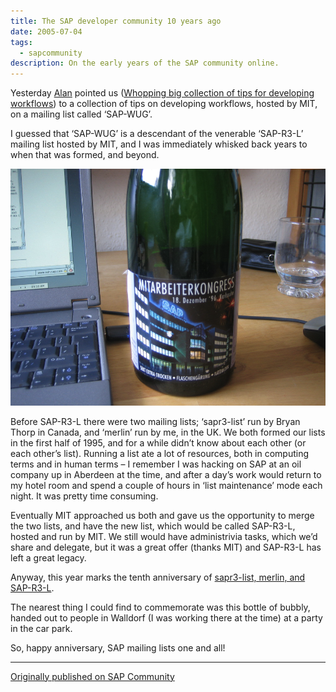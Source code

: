 ```yaml
---
title: The SAP developer community 10 years ago
date: 2005-07-04
tags:
  - sapcommunity
description: On the early years of the SAP community online.
---
```

Yesterday [Alan](https://people.sap.com/alan.rickayzen) pointed us ([Whopping big collection of tips for developing workflows](https://blogs.sap.com/2005/07/04/whopping-big-collection-of-tips-for-developing-workflows/)) to a collection of tips on developing workflows, hosted by MIT, on a mailing list called ‘SAP-WUG’.

I guessed that ‘SAP-WUG’ is a descendant of the venerable ‘SAP-R3-L’ mailing list hosted by MIT, and I was immediately whisked back years to when that was formed, and beyond.

![Bottle of bubbly with SAP label](/images/2005/07/mitarbeiterkongressflasche.png)

Before SAP-R3-L there were two mailing lists; ‘sapr3-list’ run by Bryan Thorp in Canada, and ‘merlin’ run by me, in the UK. We both formed our lists in the first half of 1995, and for a while didn’t know about each other (or each other’s list). Running a list ate a lot of resources, both in computing terms and in human terms – I remember I was hacking on SAP at an oil company up in Aberdeen at the time, and after a day’s work would return to my hotel room and spend a couple of hours in ‘list maintenance’ mode each night. It was pretty time consuming.

Eventually MIT approached us both and gave us the opportunity to merge the two lists, and have the new list, which would be called SAP-R3-L, hosted and run by MIT. We still would have administrivia tasks, which we’d share and delegate, but it was a great offer (thanks MIT) and SAP-R3-L has left a great legacy.

Anyway, this year marks the tenth anniversary of [sapr3-list, merlin, and SAP-R3-L](https://web.archive.org/web/20020906170450/http://www.cpub.com/archives/saplist/saplistinfo.html).

The nearest thing I could find to commemorate was this bottle of bubbly, handed out to people in Walldorf (I was working there at the time) at a party in the car park.

So, happy anniversary, SAP mailing lists one and all!

---

[Originally published on SAP Community](https://blogs.sap.com/2005/07/04/the-sap-developer-community-10-years-ago/)
